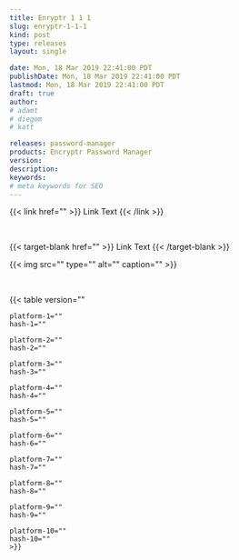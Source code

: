 ```yaml
---
title: Enryptr 1 1 1
slug: enryptr-1-1-1
kind: post
type: releases
layout: single

date: Mon, 18 Mar 2019 22:41:00 PDT
publishDate: Mon, 18 Mar 2019 22:41:00 PDT
lastmod: Mon, 18 Mar 2019 22:41:00 PDT
draft: true
author: 
# adamt
# diegom 
# katt

releases: password-manager
products: Encryptr Password Manager
version: 
description: 
keywords: 
# meta keywords for SEO 
---
```




<!-- link -->
{{< link
    href="" >}}
    Link Text
{{< /link >}}

<br> 

<!-- link target-blank -->
{{< target-blank
    href="" >}}
    Link Text
{{< /target-blank >}}


<!-- img/figure -->
{{< img 
    src="" 
    type="" 
    alt="" 
    caption="" >}} 

<br>

<!-- hash table -->
{{< table 
    version=""

    platform-1="" 
    hash-1="" 
    
    platform-2="" 
    hash-2=""  

    platform-3="" 
    hash-3=""  

    platform-4="" 
    hash-4="" 

    platform-5="" 
    hash-5=""  

    platform-6="" 
    hash-6=""  

    platform-7="" 
    hash-7=""  

    platform-8="" 
    hash-8=""  

    platform-9="" 
    hash-9=""  

    platform-10="" 
    hash-10=""  
    >}} 